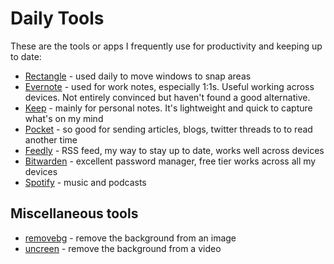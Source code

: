 # Daily Tools

These are the tools or apps I frequently use for productivity and keeping up to date:

- [Rectangle](https://rectangleapp.com) - used daily to move windows to snap areas
- [Evernote](https://evernote.com) - used for work notes, especially 1:1s. Useful working across devices. Not entirely convinced but haven't found a good alternative.
- [Keep](https://www.google.com/keep) - mainly for personal notes. It's lightweight and quick to capture what's on my mind
- [Pocket](https://getpocket.com) - so good for sending articles, blogs, twitter threads to to read another time
- [Feedly](https://feedly.com) - RSS feed, my way to stay up to date, works well across devices
- [Bitwarden](https://bitwarden.com) - excellent password manager, free tier works across all my devices
- [Spotify](https://www.spotify.com) - music and podcasts

## Miscellaneous tools

- [removebg](https://www.remove.bg/) - remove the background from an image
- [uncreen](https://www.unscreen.com/) - remove the background from a video
